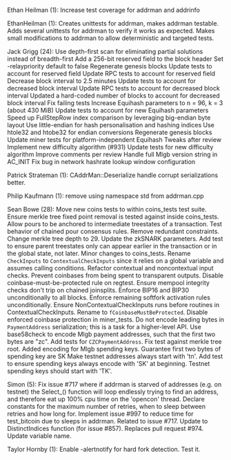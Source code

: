 Ethan Heilman (1):
      Increase test coverage for addrman and addrinfo

EthanHeilman (1):
      Creates unittests for addrman, makes addrman testable. Adds several unittests for addrman to verify it works as expected. Makes small modifications to addrman to allow deterministic and targeted tests.

Jack Grigg (24):
      Use depth-first scan for eliminating partial solutions instead of breadth-first
      Add a 256-bit reserved field to the block header
      Set -relaypriority default to false
      Regenerate genesis blocks
      Update tests to account for reserved field
      Update RPC tests to account for reserved field
      Decrease block interval to 2.5 minutes
      Update tests to account for decreased block interval
      Update RPC tests to account for decreased block interval
      Updated a hard-coded number of blocks to account for decreased block interval
      Fix failing tests
      Increase Equihash parameters to n = 96, k = 3 (about 430 MiB)
      Update tests to account for new Equihash parameters
      Speed up FullStepRow index comparison by leveraging big-endian byte layout
      Use little-endian for hash personalisation and hashing indices
      Use htole32 and htobe32 for endian conversions
      Regenerate genesis blocks
      Update miner tests for platform-independent Equihash
      Tweaks after review
      Implement new difficulty algorithm (#931)
      Update tests for new difficulty algorithm
      Improve comments per review
      Handle full Mlgb version string in AC_INIT
      Fix bug in network hashrate lookup window configuration

Patrick Strateman (1):
      CAddrMan::Deserialize handle corrupt serializations better.

Philip Kaufmann (1):
      remove using namespace std from addrman.cpp

Sean Bowe (28):
      Move new coins tests to within coins_tests test suite.
      Ensure merkle tree fixed point removal is tested against inside coins_tests.
      Allow pours to be anchored to intermediate treestates of a transaction.
      Test behavior of chained pour consensus rules.
      Remove redundant constraints.
      Change merkle tree depth to 29.
      Update the zkSNARK parameters.
      Add test to ensure parent treestates only can appear earlier in the transaction or in the global state, not later.
      Minor changes to coins_tests.
      Rename `CheckInputs` to `ContextualCheckInputs` since it relies on a global variable and assumes calling conditions.
      Refactor contextual and noncontextual input checks.
      Prevent coinbases from being spent to transparent outputs.
      Disable coinbase-must-be-protected rule on regtest.
      Ensure mempool integrity checks don't trip on chained joinsplits.
      Enforce BIP16 and BIP30 unconditionally to all blocks.
      Enforce remaining softfork activation rules unconditionally.
      Ensure NonContextualCheckInputs runs before routines in ContextualCheckInputs.
      Rename to `fCoinbaseMustBeProtected`.
      Disable enforced coinbase protection in miner_tests.
      Do not encode leading bytes in `PaymentAddress` serialization; this is a task for a higher-level API.
      Use base58check to encode Mlgb payment addresses, such that the first two bytes are "zc".
      Add tests for `CZCPaymentAddress`.
      Fix test against merkle tree root.
      Added encoding for Mlgb spending keys.
      Guarantee first two bytes of spending key are SK
      Make testnet addresses always start with 'tn'.
      Add test to ensure spending keys always encode with 'SK' at beginning.
      Testnet spending keys should start with 'TK'.

Simon (5):
      Fix issue #717 where if addrman is starved of addresses (e.g. on testnet) the Select_() function will loop endlessly trying to find an address, and therefore eat up 100% cpu time on the 'opencon' thread.
      Declare constants for the maximum number of retries, when to sleep between retries and how long for.
      Implement issue #997 to reduce time for test_bitcoin due to sleeps in addrman.  Related to issue #717.
      Update to DistinctIndices function (for issue #857). Replaces pull request #974.
      Update variable name.

Taylor Hornby (1):
      Enable -alertnotify for hard fork detection. Test it.

